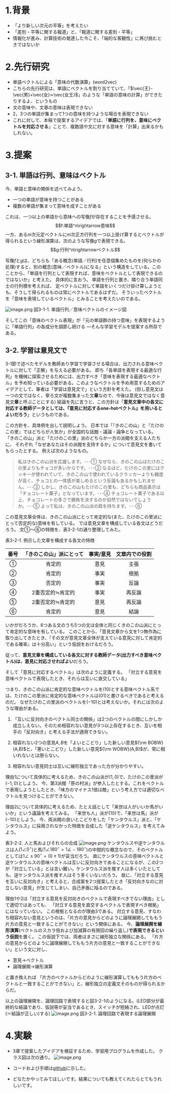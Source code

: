 # 1.背景
- 「より新しい次元の平等」を考えたい
- 「差別・平等に関する報道」と、「報道に関する差別・平等」
- 情報化が進み、計算技術の発達した今こそ、「端的な客観性」に再び挑むときではないか

# 2.先行研究
- 単語ベクトルによる「意味の代数演算」(word2vec)
- こちらの先行研究は、単語にベクトルを割り当てていて、「$\vec{王}-\vec{男}+\vec{女}≃\vec{女王}$」のような「単語の意味の計算」ができたりするよ、というもの
- 文の意味や、文章の意味は表現できない
- 2，3つの単語が集まって1つの意味を持つような場合を表現できない
- これに対して、本稿で提案するアイデアでは、「**単語に行列を、意味にベクトルを対応させる**」ことで、複数語や文に対する意味を「計算」出来るかもしれない。

# 3.提案
## 3-1. 単語は行列、意味はベクトル
今、単語と意味の関係を述べてみよう。

- 一つの単語が意味を持つことがある
- 複数の単語が集まって意味を成すことがある

これは、一つ以上の単語から意味への写像$f$が存在することを予感させる。
$$f:単語^n\rightarrow意味$$
一方、ある$m$次元定ベクトルに$m$次正方行列を一つ以上掛け算するとベクトルが得られるという線形演算は、次のような写像$g$で表現できる。
$$g:行列^n\rightarrowベクトル$$

写像$f$と$g$は、どちらも「ある概念(単語／行列)を任意個集めたものを(何らかの処理)すると、別の概念(意味／ベクトル)になる」という構造をしている。このことから、「単語を行列として表現すれば、意味をベクトルとして表現できるのではないか」と考えた。
具体的に言おう。
単語を行列と置き、隣り合う単語同士の行列積を考えれば、
定ベクトルに対して単語をいくつだけ掛け算しようとも、そうして得られるものは常にベクトルであるはずだ。
そういったベクトルを「意味を表現しているベクトル」とみることを考えたいのである。

![image.png](https://qiita-image-store.s3.ap-northeast-1.amazonaws.com/0/319477/86dfe384-ba2c-7363-7a2c-5df30805767b.png)
図3-1-1. 単語行列／意味ベクトルのイメージ図

そしてこの「意味のベクトル表現」が「元の単語群の持つ意味」を表現するように「単語行列」の各成分を調節し続ける
―そんな学習モデルを提案する所存である。

## 3-2. 学習は意見文で
3-1節で述べたモデルを教師あり学習で学習させる場合は、出力される意味ベクトルに対して「正解」を与える必要がある。
即ち「各単語を表現する最適な行列」を機械に探索させるためには、出力すべき「意味を表現する最適なベクトル」を予め知っている必要がある。このようなベクトルを予め用意するためのアイデアとして、筆者は「学習は意見文で」という方針を考えた。
(但し意見文は一つの文ではなく、寧ろ文が複数集まった文**章**なので、今後は意見文ではなく意見文**章**と呼ぶことにする)
結論を先に言うと、この方針は「**意見文章中の各文に対応する教師データとしては、『意見に対応するone-hotベクトル』を用いるとよいだろう**」というものである。

この方針を、具体例を出して説明しよう。
日本では「『きのこの山』と『たけのこの里』ではどちらが人気か」が全国的な話題・議論・論争となっている。
「きのこの山」派と「たけのこの里」派のどちらか一方の派閥を支える人たちに、
それぞれ「なぜあなたはその派閥を支持するか」について意見文を書いてもらったとする。
例えば次のようなもの。

> 私はきのこの山派を応援します。･･･①
なぜなら、きのこの山はたけのこの里よりもチョコが多いからです。･･･②
なるほど、たけのこの里にはクッキーが使われていて、きのこの山で使われているクラッカーよりも糖度が高く、チョコとの一体感が楽しめるという反論もあるかもしれません。･･･③
しかし、きのこの山もたけのこの里も、どちらも商品表示は「チョコレート菓子」となっています。･･･④
チョコレート菓子である以上、チョコレートの多さで勝負を決するのが自然ではないでしょうか。･･･⑤
よって私は、きのこの山派の肩を持ちます。･･･⑥

この意見文章全体は、きのこの山派にとって肯定的な(また、たけのこの里派にとって否定的な)意味を有している。
では意見文章を構成している各文はどうだろう。
文①～⑥の特徴を、表3-2-1の通り整理してみた。

表3-2-1. 例示した文章を構成する各文の特徴

番号|「きのこの山」派にとって|事実/意見|文章内での役割
:-:|:-:|:-:|:-:
①|肯定的|意見|主張
②|肯定的|事実|根拠
③|否定的|事実|反論
④|2重否定的≒肯定的|事実|再反論
⑤|2重否定的≒肯定的|意見|再反論
⑥|肯定的|意見|結論 

いかがだろうか、6つある文のうち5つの文は全体と同じくきのこの山派にとって肯定的な意味を有している。
このことから、「意見文章から文を1つ無作為に取り出してきたとき、『その文が意見文章全体が支えている意見に対して肯定的である確率』は十分高い」という仮説をおけるだろう。

従って、**意見文章を構成している各文に対する教師データ(出力すべき意味ベクトル)は、意見に対応させればよい**だろう。

そして「意見に対応するベクトル」は次のように定義する。
「対立する意見を意味ベクトルで表現したとき、それらは互いに直交している」

つまり、きのこの山派に肯定的な意味ベクトルを$(1　0)$とする意味ベクトル系では、たけのこの里派に肯定的な意味ベクトルは$(0　1)$と書けるべきであると考えるのだ。
なぜたけのこの里派のベクトルを$(-1　0)$とは考えないか。それには次のような理由がある。

1. 「互いに反対向きのベクトル同士の関係」は2つのベクトルの間にしかしか成立しえない。そのため相容れない意見が3つ以上存在するとき、互いを相手の「反対向き」と考える手法が適用できない。


2. 相容れない2つの意見$A,B$を「よいとこどり」した新しい意見${\rm BOBW}(A,B)$と、「悪いとこどり」した新しい意見${\rm WOBW}(A,B)$が、常に相いれないとは限らない。


3. 相容れない意見同士は互いに線形独立であった方が分かりやすい。

理由1について具体的に考えるため、きのこの山派が$(1,0)$で、たけのこの里派が$(-1,0)$としよう。
今、第3派閥「笹の村派」が参入したとする。これをベクトルで表現しようとしたとき、「味方のマイナス1倍は敵」という考え方では適切なベクトルを見つけることができない。

理由2について具体的に考えるため、たとえ話として「来世は人がいいか馬がいいか」という議論を考えてみる。
「来世も人」派が$(1　0)$で、「来世は馬」派が$(-1　0)$としよう。
今、両派閥の良いとこどりをした「ケンタウルス」派と、「ケンタウルス」に採用されなかった特徴を合成した「逆ケンタウルス」を考えてみよう。

表3-2-2. 人と馬およびそれらの合成
![image.png](https://qiita-image-store.s3.ap-northeast-1.amazonaws.com/0/319477/47cd3893-4030-574f-cb08-30160b9989a6.png)
ケンタウルスや逆ケンタウルスは人($1\angle 0^\circ$)と馬($1\angle 180^\circ = 1\angle -180^\circ$)の中間的な概念なので、そのベクトルとしては$1\angle \pm90^\circ = (0　\pm1)$が妥当だろう。
故にケンタウルスの意味ベクトルと逆ケンタウルスの意味ベクトルは互いに反対向きであることになるが、この2つが「対立している」とは言い難い。ケンタウルス派を推す人は多くいたとしても、逆ケンタウルス派を推す人はそう多くいないだろう。
故に、「対立する意見を互いに反対向き」と考えると、合成案を2つ提案したとき「反対向きなのに対立しない意見」が生じてしまい、自己矛盾に陥るのである。

理由1や2は「対立する意見を反対向きのベクトルで表現すべきでない理由」として適切ではあっても、
「対立する意見を直交するベクトルで表現すべき根拠」にはなっていない。
この根拠となるのが理由3である。
対立する意見、すなわち相容れない意見というのは、「片方の意見からどのように論理展開してももう片方の意見と一致することができない」という関係にある。
今、**論理展開を線形演算**(ベクトルのスカラ倍および加減算の有限回の繰り返し)**で表現できるという仮説**を置く。
この仮説下では、両者はまさに線形独立な関係にある。
「片方の意見からどのように論理展開してももう片方の意見と一致することができない」という文に対し、

- 意見→ベクトル
- 論理展開→線形演算

と置き換えれば
「片方のベクトルからどのように線形演算してももう片方のベクトルと一致することができない」と、線形独立の定義文そのものが得られるからだ。

以上の論理展開を、論理回路で表現すると図3-2-1のようになる。(LED部分が最終的な結論であり、仮説等が妥当であるとき、スイッチが短絡され、LEDが点灯(＝結論が正しい)する)
![image.png](https://qiita-image-store.s3.ap-northeast-1.amazonaws.com/0/319477/9fc94250-ab4b-fbc4-6400-3f18500f7fd8.png)
図3-2-1. 論理回路で表現する論理展開


<!--

名称|長所|短所|イメージ|ベクトル
:-:|:-:|:-:|:-:|:-:
人|言語が得意|足が遅い|![image.png](https://qiita-image-store.s3.ap-northeast-1.amazonaws.com/0/319477/2e8b5b57-1ae9-d6b3-0cfd-ec413d7be0b1.png)|$(1　0)$
馬|足が速い|言語が不得意|![image.png](https://qiita-image-store.s3.ap-northeast-1.amazonaws.com/0/319477/e6bcaaf8-3a08-66f8-ff40-ddc37485ff08.png)|$(-1　0)$
ケンタウルス|言語が得意で、足も速い|-|![image.png](https://qiita-image-store.s3.ap-northeast-1.amazonaws.com/0/319477/ba67622b-2f58-cde8-a15a-0719bfebe36b.png)|$(0　1)$|
逆ケンタウルス|-|言語が不得意で、足も遅い|![image.png](https://qiita-image-store.s3.ap-northeast-1.amazonaws.com/0/319477/d102f367-9e03-96c5-f5dc-6d32bf452b09.png)|$(0　-1)$

-->



# 4.実験

- 3章で提案したアイデアを検証するため、学習用プログラムを作成した。
クラス図は次の通り。
![image.png](https://qiita-image-store.s3.ap-northeast-1.amazonaws.com/0/319477/b4ed48f3-c65b-795e-2823-0f3d1312f3fa.png)

- コードおよび手順は[github](https://github.com/17ec084/wordmatrix)に示した。
- どなたかやってみてほしいです。結果についても教えてくれたらとてもうれしいです。

